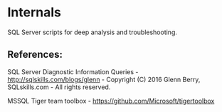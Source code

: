 # Internals
SQL Server scripts for deep analysis and troubleshooting.  

## References: 
SQL Server Diagnostic Information Queries - http://sqlskills.com/blogs/glenn - Copyright (C) 2016 Glenn Berry, SQLskills.com - All rights reserved.

MSSQL Tiger team toolbox - https://github.com/Microsoft/tigertoolbox 
